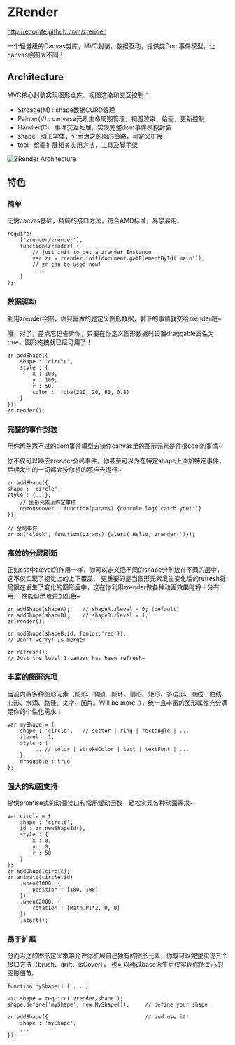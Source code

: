 ZRender
=======
http://ecomfe.github.com/zrender

一个轻量级的Canvas类库，MVC封装，数据驱动，提供类Dom事件模型，让canvas绘图大不同！

Architecture
------------
MVC核心封装实现图形仓库、视图渲染和交互控制：
* Stroage(M) : shape数据CURD管理
* Painter(V) : canvase元素生命周期管理，视图渲染，绘画，更新控制
* Handler(C) : 事件交互处理，实现完整dom事件模拟封装
* shape : 图形实体，分而治之的图形策略，可定义扩展
* tool : 绘画扩展相关实用方法，工具及脚手架

![ZRender Architecture](doc/asset/img/zrender.png)

特色
----
### 简单
无需canvas基础，精简的接口方法，符合AMD标准，易学易用。

    require(
        ['zrender/zrender'],
        function(zrender) {
            // just init to get a zrender Instance
            var zr = zrender.init(document.getElementById('main'));
            // zr can be used now!
            ...
        }
    );

### 数据驱动
利用zrender绘图，你只需做的是定义图形数据，剩下的事情就交给zrender吧~

哦，对了，差点忘记告诉你，只要在你定义图形数据时设置draggable属性为true，图形拖拽就已经可用了！

    zr.addShape({
        shape : 'circle',
        style : {
            x : 100, 
            y : 100, 
            r : 50, 
            color : 'rgba(220, 20, 60, 0.8)'
        }
    });
    zr.render();
    
### 完整的事件封装
用你再熟悉不过的dom事件模型去操作canvas里的图形元素是件很cool的事情~

你不仅可以响应zrender全局事件，你甚至可以为在特定shape上添加特定事件，后续发生的一切都会按你想的那样去运行~

    zr.addShape({
    shape : 'circle',
    style : {...},
        // 图形元素上绑定事件
        onmouseover : function(params) {concole.log('catch you!')}
    });
    
    // 全局事件
    zr.on('click', function(params) {alert('Hello, zrender!')});
    
### 高效的分层刷新
正如css中zlevel的作用一样，你可以定义把不同的shape分别放在不同的层中，这不仅实现了视觉上的上下覆盖，
更重要的是当图形元素发生变化后的refresh将局限在发生了变化的图形层中，这在你利用zrender做各种动画效果时将十分有用，
性能自然也更加出色~

    zr.addShape(shapeA);    // shapeA.zlevel = 0; (default) 
    zr.addShape(shapeB);    // shapeB.zlevel = 1;
    zr.render();
    
    zr.modShape(shapeB.id, {color:'red'}); 
    // Don't worry! Is merge!
    
    zr.refresh();  
    // Just the level 1 canvas has been refresh~
    
### 丰富的图形选项
当前内置多种图形元素（圆形、椭圆、圆环、扇形、矩形、多边形、直线、曲线、心形、水滴、路径、文字、图片。Will be more..），统一且丰富的图形属性充分满足你的个性化需求！

    var myShape = {
        shape : 'circle',   // sector | ring | rectangle | ...
        zlevel : 1,
        style : {
            ... // color | strokeColor | text | textFont | ... 
        },
        draggable : true
    };

### 强大的动画支持
提供promise式的动画接口和常用缓动函数，轻松实现各种动画需求~
    
    var circle = {
        shape : 'circle',
        id : zr.newShapeId(),
        style : {
            x : 0,
            y : 0,
            r : 50
        }
    };
    zr.addShape(circle);
    zr.animate(circle.id)
        .when(1000, {
            position : [100, 100]
        })
        .when(2000, {
            rotation : [Math.PI*2, 0, 0]
        })
        .start();
    
### 易于扩展
分而治之的图形定义策略允许你扩展自己独有的图形元素，你既可以完整实现三个接口方法（brush、drift、isCover），
也可以通过base派生后仅实现你所关心的图形细节。

    function MyShape() { ... }

    var shape = require('zrender/shape');
    shape.define('myShape', new MyShape());     // define your shape
    
    zr.addShape({                               // and use it!
        shape : 'myShape',
        ...
    });
    
